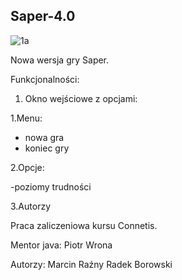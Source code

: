 ## Saper-4.0

![1a](https://user-images.githubusercontent.com/60845511/82160488-08e58f80-9896-11ea-86ea-f6775f370133.png)

Nowa wersja gry Saper.

Funkcjonalności:
1. Okno wejściowe z opcjami:





1.Menu:
- nowa gra
- koniec gry

2.Opcje:

-poziomy trudności

3.Autorzy

Praca zaliczeniowa kursu Connetis.

Mentor java:
Piotr Wrona

Autorzy:
Marcin Raźny
Radek Borowski
